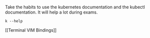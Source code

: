 Take the habits to use the kubernetes documentation and the kubectl documentation. It will help a lot during exams. 

```
k --help
```

[[Terminal VIM Bindings]]